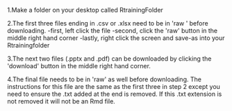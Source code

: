 1.Make a folder on your desktop called RtrainingFolder

2.The first three files ending in .csv or .xlsx need to be in 'raw ' before downloading.
-first, left click the file
-second, click the 'raw' button in the middle right hand corner
-lastly, right click the screen and save-as into your Rtrainingfolder

3.The next two files (.pptx and .pdf) can be downloaded by clicking the 'download' button in the middle right hand corner.

4.The final file needs to be in 'raw' as well before downloading. The instructions for this file are the same as the first three in step 2 except you need to ensure the .txt added at the end is removed.
If this .txt extension is not removed it will not be an Rmd file.
